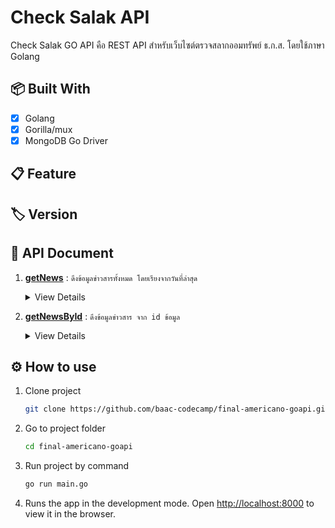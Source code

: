 # Check Salak API

Check Salak GO API คือ REST API สำหรับเว็บไซต์ตรวจสลากออมทรัพย์ ธ.ก.ส. โดยใช้ภาษา Golang

## 📦 Built With

- [x] Golang
- [x] Gorilla/mux
- [x] MongoDB Go Driver

## 📋 Feature

## 🏷 Version

## 📘 API Document

1. **[getNews](#)** : `ดึงข้อมูลข่าวสารทั้งหมด โดยเรียงจากวันที่ล่าสุด`
   <details>
   <summary>View Details</summary>

   - **Method** : `GET`
   - **Url** : `http://{URL}:{PORT}/go/getNews`
   - **Request** :
     - header : `-`
     - body : `-`
     - param : `-`
     - queryString : `-`
   - **Response** :

     ```json
     {
       "response_status": "success",
       "response_message": "Get News Success!",
       "response_data": {
         "ListNews": [
           {
             "_id": "5f339227cb71c124ba2f417e",
             "title": "ฝาก-โอนเงินที่ตู้บุญเติม ลุ้นรับทองคำหนัก 2 สลึง",
             "imgUrl": "https://www.baac.or.th/file-upload/015299-1-OK%20AD_A-Mobile%20-01.jpg",
             "desc": "ฝาก-โอนเงินที่ตู้บุญเติม ลุ้นรับทองคำหนัก 2 สลึง",
             "createdAt": "2020-08-12T06:54:31.542Z",
             "updatedAt": "2020-08-12T06:54:31.542Z",
             "__v": 0,
             "id": "5f339227cb71c124ba2f417e"
           },
           {
             "_id": "5f339227cb71c124ba2f417f",
             "title": "งานมหกรรมการเงินโคราช ครั้งที่ 14 Money Expo Korat 2020",
             "imgUrl": "https://www.baac.or.th/file-upload/015295-1-leaflet%20on%20web-1.jpg",
             "desc": "งานมหกรรมการเงินโคราช ครั้งที่ 14 Money Expo Korat 2020",
             "createdAt": "2020-08-12T06:54:31.542Z",
             "updatedAt": "2020-08-12T06:54:31.542Z",
             "__v": 0,
             "id": "5f339227cb71c124ba2f417f"
           }
         ]
       }
     }
     ```

     </details>

2. **[getNewsById](#)** : `ดึงข้อมูลข่าวสาร จาก id ข้อมูล`
   <details>
   <summary>View Details</summary>

   - **Method** : `GET`
   - **Url** : `http://{URL}:{PORT}/go/getNews/:id`
   - **Request** :
     - header : `-`
     - body : `-`
     - param : `id`
     - queryString : `-`
   - **Response** :
     ```json
     {
       "response_status": "success",
       "response_message": "Get news by id success!",
       "response_data": {
         "currNews": {
           "_id": "5f339227cb71c124ba2f417e",
           "title": "ฝาก-โอนเงินที่ตู้บุญเติม ลุ้นรับทองคำหนัก 2 สลึง",
           "imgUrl": "https://www.baac.or.th/file-upload/015299-1-OK%20AD_A-Mobile%20-01.jpg",
           "desc": "ฝาก-โอนเงินที่ตู้บุญเติม ลุ้นรับทองคำหนัก 2 สลึง",
           "createdAt": "2020-08-12T06:54:31.542Z",
           "updatedAt": "2020-08-12T06:54:31.542Z",
           "__v": 0,
           "id": "5f339227cb71c124ba2f417e"
         }
       }
     }
     ```

    </details>

## ⚙ How to use

1. Clone project

   ```bash
   git clone https://github.com/baac-codecamp/final-americano-goapi.git
   ```

2. Go to project folder

   ```bash
   cd final-americano-goapi
   ```

3. Run project by command

   ```bash
   go run main.go
   ```

4. Runs the app in the development mode.
   Open [http://localhost:8000](http://localhost:8000) to view it in the browser.
